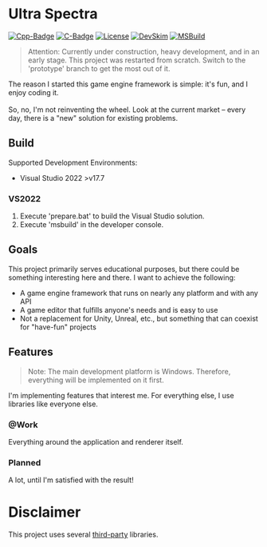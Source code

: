 ﻿# Ultra Spectra

[Cpp-Badge]: https://img.shields.io/badge/C%2B%2B-23-blue
[C-Badge]: https://img.shields.io/badge/C-17-blue
[License-Badge]: https://img.shields.io/badge/License-MIT-blue

[Cpp-Url]: https://en.wikipedia.org/wiki/C%2B%2B
[C-Url]: https://en.wikipedia.org/wiki/C_(programming_language)
[License-Url]: https://opensource.org/licenses/MIT

[![Cpp-Badge]][Cpp-Url]
[![C-Badge]][C-Url]
[![License][License-Badge]][License-Url]
[![DevSkim](https://github.com/larioteo/ultra/actions/workflows/devskim.yml/badge.svg)](https://github.com/larioteo/ultra/actions/workflows/devskim.yml)
[![MSBuild](https://github.com/larioteo/ultra/actions/workflows/msbuild.yml/badge.svg)](https://github.com/larioteo/ultra/actions/workflows/msbuild.yml)

> Attention: Currently under construction, heavy development, and in an early stage.
This project was restarted from scratch. Switch to the 'prototype' branch to get the most out of it.

The reason I started this game engine framework is simple: it's fun, and I enjoy coding it. <br/>
<br/>
So, no, I'm not reinventing the wheel. Look at the current market – every day, there is a "new" solution for existing problems.

## Build

Supported Development Environments:
- Visual Studio 2022 >v17.7

### VS2022
1. Execute 'prepare.bat' to build the Visual Studio solution.
2. Execute 'msbuild' in the developer console.

## Goals

This project primarily serves educational purposes, but there could be something interesting here and there. I want to achieve the following:
- A game engine framework that runs on nearly any platform and with any API
- A game editor that fulfills anyone's needs and is easy to use
- Not a replacement for Unity, Unreal, etc., but something that can coexist for "have-fun" projects


## Features
> Note: The main development platform is Windows. Therefore, everything will be implemented on it first.

I'm implementing features that interest me. For everything else, I use libraries like everyone else.

### @Work
Everything around the application and renderer itself.

### Planned
A lot, until I'm satisfied with the result!

# Disclaimer
This project uses several [third-party](3rd-Party/3rd-Party.md "3rd-Party") libraries.
